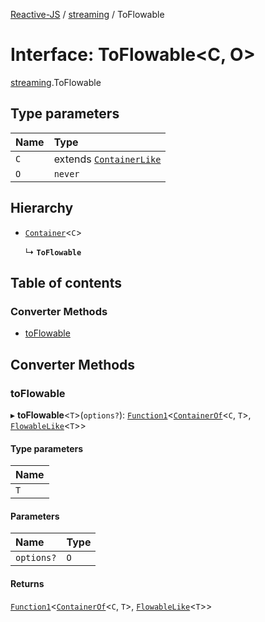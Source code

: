 [Reactive-JS](../README.md) / [streaming](../modules/streaming.md) / ToFlowable

# Interface: ToFlowable<C, O\>

[streaming](../modules/streaming.md).ToFlowable

## Type parameters

| Name | Type |
| :------ | :------ |
| `C` | extends [`ContainerLike`](containers.ContainerLike.md) |
| `O` | `never` |

## Hierarchy

- [`Container`](containers.Container.md)<`C`\>

  ↳ **`ToFlowable`**

## Table of contents

### Converter Methods

- [toFlowable](streaming.ToFlowable.md#toflowable)

## Converter Methods

### toFlowable

▸ **toFlowable**<`T`\>(`options?`): [`Function1`](../modules/functions.md#function1)<[`ContainerOf`](../modules/containers.md#containerof)<`C`, `T`\>, [`FlowableLike`](streaming.FlowableLike.md)<`T`\>\>

#### Type parameters

| Name |
| :------ |
| `T` |

#### Parameters

| Name | Type |
| :------ | :------ |
| `options?` | `O` |

#### Returns

[`Function1`](../modules/functions.md#function1)<[`ContainerOf`](../modules/containers.md#containerof)<`C`, `T`\>, [`FlowableLike`](streaming.FlowableLike.md)<`T`\>\>

